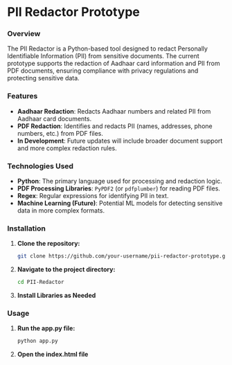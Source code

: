 # PII Redactor Prototype

### Overview

The PII Redactor is a Python-based tool designed to redact Personally Identifiable Information (PII) from sensitive documents. The current prototype supports the redaction of Aadhaar card information and PII from PDF documents, ensuring compliance with privacy regulations and protecting sensitive data.

### Features

- **Aadhaar Redaction**: Redacts Aadhaar numbers and related PII from Aadhaar card documents.
- **PDF Redaction**: Identifies and redacts PII (names, addresses, phone numbers, etc.) from PDF files.
- **In Development**: Future updates will include broader document support and more complex redaction rules.

### Technologies Used

- **Python**: The primary language used for processing and redaction logic.
- **PDF Processing Libraries**: `PyPDF2` (or `pdfplumber`) for reading PDF files.
- **Regex**: Regular expressions for identifying PII in text.
- **Machine Learning (Future)**: Potential ML models for detecting sensitive data in more complex formats.

### Installation

1. **Clone the repository:**
   ```bash
   git clone https://github.com/your-username/pii-redactor-prototype.git
2. **Navigate to the project directory:**
   ```bash
   cd PII-Redactor
3. **Install Libraries as Needed**

### Usage

1. **Run the app.py file:**
   ```bash
   python app.py

2. **Open the index.html file**